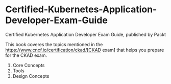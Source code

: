 # Certified-Kubernetes-Application-Developer-Exam-Guide
Certified Kubernetes Application Developer Exam Guide, published by Packt

This book coveres the topics mentioned in the https://www.cncf.io/certification/ckad/[CKAD exam] that helps you prepare for the CKAD exam.

1. Core Concepts
2. Tools
3. Design Concepts
  
